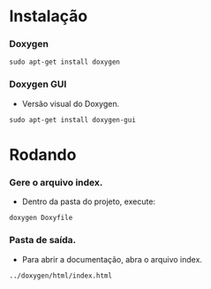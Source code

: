 # Instalação

### Doxygen
```
sudo apt-get install doxygen
```

### Doxygen GUI
* Versão visual do Doxygen.
```
sudo apt-get install doxygen-gui
```

# Rodando

### Gere o arquivo index.
* Dentro da pasta do projeto, execute:
```
doxygen Doxyfile
```

### Pasta de saída.
* Para abrir a documentação, abra o arquivo index.
```
../doxygen/html/index.html
```

